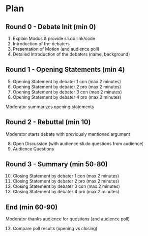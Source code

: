 # Plan
## Round 0 - Debate Init (min 0)
1. Explain Modus & provide sli.do link/code
2. Introduction of the debaters
3. Presentation of Motion (and audience poll)
4. Detailed Introduction of the debaters (name, background)

## Round 1 - Opening Statements (min 4)
5. Opening Statement by debater 1 con (max 2 minutes)
6. Opening Statement by debater 2 pro (max 2 minutes)
7. Opening Statement by debater 3 con (max 2 minutes)
8. Opening Statement by debater 4 pro (max 2 minutes)

Moderator summarizes opening statements

## Round 2 - Rebuttal (min 10)
Moderator starts debate with previously mentioned argument

8. Open Discussion (with audience sli.do questions from audience)
9. Audience Questions

## Round 3 - Summary (min 50-80)
10. Closing Statement by debater 1 con (max 2 minutes)
11. Closing Statement by debater 2 pro (max 2 minutes)
12. Closing Statement by debater 3 con (max 2 minutes)
13. Closing Statement by debater 4 pro (max 2 minutes)

## End (min 60-90)
Moderator thanks audience for questions (and audience poll)

13. Compare poll results (opening vs closing)
